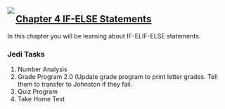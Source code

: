 <img align="left" src="http://hermonswebsites.com/Classes/CS/python.png"><H2><a href="https://sites.google.com/urbandaleschools.com/pythonjedi/4-if-else-statements" target="_blank">Chapter 4 IF-ELSE Statements</a></H2>

In this chapter you will be learning about IF-ELIF-ELSE statements. 


<h3>Jedi Tasks</h3>
<ol>
  <li>Number Analysis</li>
  <li>Grade Program 2.0 (Update grade program to print letter grades. Tell them to transfer to Johnston if they fail.</li>
  <li>Quiz Program</li>
  <li>Take Home Test</li>
  </ol>
